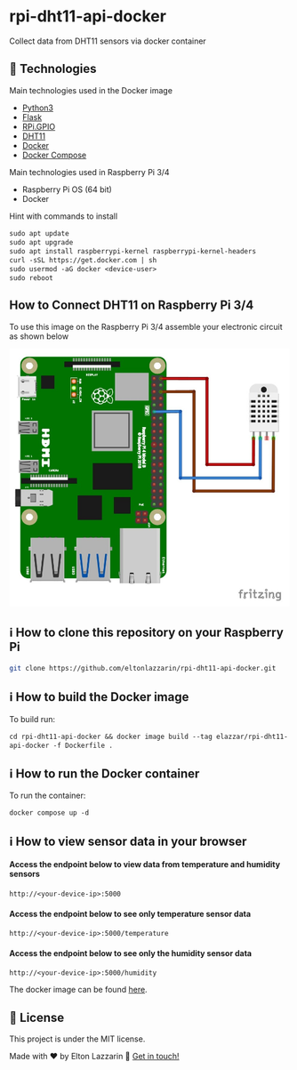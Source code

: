 # rpi-dht11-api-docker

Collect data from DHT11 sensors via docker container

## :rocket: Technologies

Main technologies used in the Docker image

- [Python3](https://www.python.org/downloads/source)
- [Flask](https://www.python.org/downloads/source)
- [RPi.GPIO](https://pypi.org/project/RPi.GPIO)
- [DHT11](https://pypi.org/project/dht11)
- [Docker](https://docs.docker.com/engine/install/ubuntu)
- [Docker Compose](https://docs.docker.com/compose/install/linux)

Main technologies used in Raspberry Pi 3/4
- Raspberry Pi OS (64 bit)
- Docker

Hint with commands to install

```
sudo apt update
sudo apt upgrade
sudo apt install raspberrypi-kernel raspberrypi-kernel-headers
curl -sSL https://get.docker.com | sh
sudo usermod -aG docker <device-user>
sudo reboot
```

## How to Connect DHT11 on Raspberry Pi 3/4

To use this image on the Raspberry Pi 3/4 assemble your electronic circuit as shown below

![Raspberry pi with dht11](https://github.com/eltonlazzarin/rpi-dht11-api-docker/blob/update-readme-with-electronic-schematic/docs/dht11.jpeg)

## :information_source: How to clone this repository on your Raspberry Pi

```bash
git clone https://github.com/eltonlazzarin/rpi-dht11-api-docker.git
```

## :information_source: How to build the Docker image

To build run:

```
cd rpi-dht11-api-docker && docker image build --tag elazzar/rpi-dht11-api-docker -f Dockerfile . 
```

## :information_source: How to run the Docker container

To run the container:

```
docker compose up -d 
```

## :information_source: How to view sensor data in your browser

#### Access the endpoint below to view data from temperature and humidity sensors

```
http://<your-device-ip>:5000
```

#### Access the endpoint below to see only temperature sensor data

```
http://<your-device-ip>:5000/temperature
```

#### Access the endpoint below to see only the humidity sensor data

```
http://<your-device-ip>:5000/humidity
```

The docker image can be found [here](https://hub.docker.com/r/elazzar/rpi-dht11-api-docker).

## :memo: License

This project is under the MIT license.

Made with ♥ by Elton Lazzarin :wave: [Get in touch!](https://www.linkedin.com/in/eltonlazzarin/)

